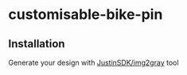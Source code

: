 # customisable-bike-pin

## Installation

Generate your design with [JustinSDK/img2gray](https://github.com/JustinSDK/img2gray) tool